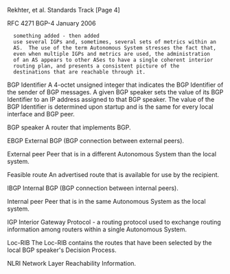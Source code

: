 Rekhter, et al.             Standards Track                     [Page 4]

RFC 4271                         BGP-4                      January 2006


      something added - then added
      use several IGPs and, sometimes, several sets of metrics within an
      AS.  The use of the term Autonomous System stresses the fact that,
      even when multiple IGPs and metrics are used, the administration
      of an AS appears to other ASes to have a single coherent interior
      routing plan, and presents a consistent picture of the
      destinations that are reachable through it.

   BGP Identifier
      A 4-octet unsigned integer that indicates the BGP Identifier of
      the sender of BGP messages.  A given BGP speaker sets the value of
      its BGP Identifier to an IP address assigned to that BGP speaker.
      The value of the BGP Identifier is determined upon startup and is
      the same for every local interface and BGP peer.

   BGP speaker
      A router that implements BGP.

EBGP
      External BGP (BGP connection between external peers).

   External peer
      Peer that is in a different Autonomous System than the local
      system.

   Feasible route
      An advertised route that is available for use by the recipient.

   IBGP
      Internal BGP (BGP connection between internal peers).

   Internal peer
      Peer that is in the same Autonomous System as the local system.

   IGP
      Interior Gateway Protocol - a routing protocol used to exchange
      routing information among routers within a single Autonomous
      System.

   Loc-RIB
      The Loc-RIB contains the routes that have been selected by the
      local BGP speaker's Decision Process.

   NLRI
      Network Layer Reachability Information.
